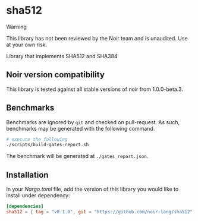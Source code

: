 # sha512

> [!WARNING]  
> This library has not been reviewed by the Noir team and is unaudited. Use at your own risk.

Library that implements SHA512 and SHA384

## Noir version compatibility

This library is tested against all stable versions of noir from 1.0.0-beta.3.

## Benchmarks

Benchmarks are ignored by `git` and checked on pull-request. As such, benchmarks may be generated
with the following command.

```bash
# execute the following
./scripts/build-gates-report.sh
```

The benchmark will be generated at `./gates_report.json`.

## Installation

In your _Nargo.toml_ file, add the version of this library you would like to install under dependency:

```toml
[dependencies]
sha512 = { tag = "v0.1.0", git = "https://github.com/noir-lang/sha512" }
```

